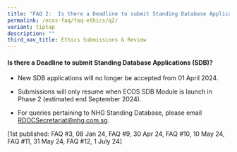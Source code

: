 ```yaml
---
title: "FAQ 2:  Is there a Deadline to submit Standing Database Applications (SDB)?"
permalink: /ecos-faq/faq-ethics/q2/
variant: tiptap
description: ""
third_nav_title: Ethics Submissions & Review
---
```

<h4><strong>Is there a Deadline to submit Standing Database Applications (SDB)?</strong></h4>
<ul data-tight="true" class="tight">
<li>
<p>New SDB applications will no longer be accepted from 01 April 2024.</p>
</li>
<li>
<p>Submissions will only resume when ECOS SDB Module is launch in Phase 2
(estimated end September 2024).</p>
</li>
<li>
<p>For queries pertaining to NHG Standing Database, please email <a href="mailto:RDOCSecretariat@nhg.com.sg" rel="noopener noreferrer nofollow" target="_blank">RDOCSecretariat@nhg.com.sg</a>.</p>
</li>
</ul>
<p></p>
<p>[1st published: FAQ #3, 08 Jan 24, FAQ #9, 30 Apr 24, FAQ #10, 10 May
24, FAQ #11, 31 May 24, FAQ #12, 1 July 24]</p>